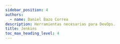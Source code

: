 ```yaml
---
sidebar_position: 4
authors:
  - name: Daniel Bazo Correa
description: Herramientas necesarias para DevOps.
title: Jenkins
toc_max_heading_level: 4
---
```

